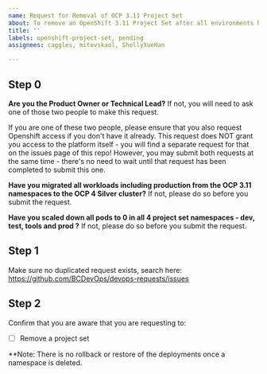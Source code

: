 ```yaml
---
name: Request for Removal of OCP 3.11 Project Set
about: To remove an OpenShift 3.11 Project Set after all environments have been migrated to the OCP 4 Platform.
title: ''
labels: openshift-project-set, pending
assignees: caggles, mitovskaol, ShellyXueHan

---
```


## Step 0
**Are you the Product Owner or Technical Lead?**
If not, you will need to ask one of those two people to make this request.

If you are one of these two people, please ensure that you also request Openshift access if you don't have it already. This request does NOT grant you access to the platform itself - you will find a separate request for that on the issues page of this repo!
However, you may submit both requests at the same time - there's no need to wait until that request has been completed to submit this one.

**Have you migrated all workloads including production from the OCP 3.11 namespaces to the OCP 4 Silver cluster?**
If not, please do so before you submit the request.

**Have you scaled down all pods to 0 in all 4 project set namespaces - dev, test, tools and prod ?**
If not, please do so before you submit the request.

## Step 1
Make sure no duplicated request exists, search here:
https://github.com/BCDevOps/devops-requests/issues


## Step 2
Confirm that you are aware that you are requesting to:
- [ ] Remove a project set 

**Note: There is no rollback or restore of the deployments once a namespace is deleted.



